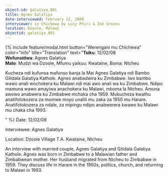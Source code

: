 ```yaml
---
object-id: galatiya_001
title: Agnes Galatiya 
date-interviewed: February 12, 2008
interviewer: in Chichewa by Lucy Phiri & Zoë Groves
location: Dzoole, Malawi
objectid: galatiya_001
---
```

{% include feature/modal.html button="Werengani mu Chichewa" color="info" title="Translation" text="**Tsiku**: 12/02/08  
**Wofunsidwa**: Agnes Galatiya  
**Malo**: Mudzi wa Dzoole, Mfumu yaikuu: Kwataine, Boma:  Ntcheu  
<p>Kucheza ndi kufunsa mafunso banja la Mai Agnes Galatiya ndi Bambo Gilidala Galatiya Kathole. Agnes anabadwira ku Zimbabwe. Iwo bambo wawo anali wochokera ku Malawi ndi mai awo anali wa ku Zimbabwe. Ndipo mamuna wawo amayiwa anachokera ku Malawi, mboma la Ntcheu. Amuna awowo anabwera ku Zimbabwe mchaka cha 1959. Mukucheza kwathu anatifotokozera za momwe moyo unalili mu zaka za 1950 mu Harare. Anatifotokozera za ndale, za mipingu ndipo anabwerera kwawo ku Malawi mu chaka cha 1993.</p>" %}
Date: 12/02/08

Interviewee: Agnes Galatiya

Location: Dzoole Village T.A. Kwataine, Ntcheu

An interview with married couple, Agnes Galatiya and Gilidala Galatiya Kathole. Agnes was born in Zimbabwe to a Malawian father and Zimbabwean mother. Her husband migrated from Ntcheu to Zimbabwe in 1959. They discuss life in Harare in the 1950s, politics, church, and returning to Malawi in 1993.
